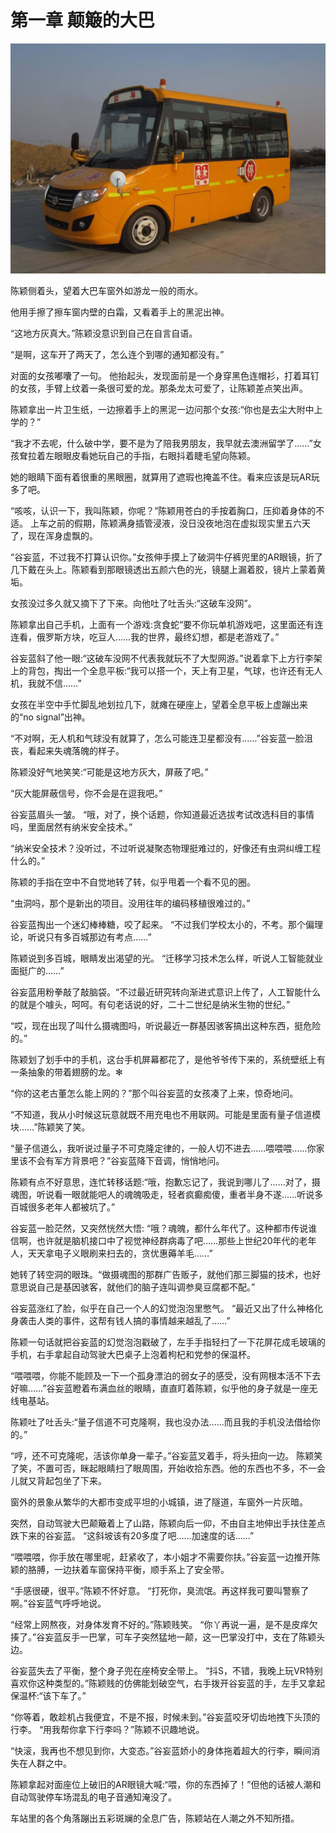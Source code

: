 # 第一章 颠簸的大巴

![](../.gitbook/assets/image.png)

陈颖侧着头，望着大巴车窗外如游龙一般的雨水。 

他用手擦了擦车窗内壁的白霜，又看着手上的黑泥出神。

“这地方灰真大。”陈颖没意识到自己在自言自语。 

“是啊，这车开了两天了，怎么连个到哪的通知都没有。”

对面的女孩嘟囔了一句。 他抬起头，发现面前是一个身穿黑色连帽衫，打着耳钉的女孩，手臂上纹着一条很可爱的龙。那条龙太可爱了，让陈颖差点笑出声。

 陈颖拿出一片卫生纸，一边擦着手上的黑泥一边问那个女孩:“你也是去尘大附中上学的？”

 “我才不去呢，什么破中学，要不是为了陪我男朋友，我早就去澳洲留学了……”女孩耷拉着左眼眼皮看她玩自己的手指，右眼抖着睫毛望向陈颖。

 她的眼睛下面有着很重的黑眼圈，就算用了遮瑕也掩盖不住。看来应该是玩AR玩多了吧。 

“咳咳，认识一下，我叫陈颖，你呢？”陈颖用苍白的手按着胸口，压抑着身体的不适。 上车之前的假期，陈颖满身插管浸液，没日没夜地泡在虚拟现实里五六天了，现在浑身虚飘的。

 “谷妄蓝，不过我不打算认识你。”女孩伸手摸上了破洞牛仔裤兜里的AR眼镜，折了几下戴在头上。陈颖看到那眼镜透出五颜六色的光，镜腿上漏着胶，镜片上蒙着黄垢。

女孩没过多久就又摘下了下来。向他吐了吐舌头:“这破车没网”。 

陈颖拿出自己手机，上面有一个游戏:贪食蛇“要不你玩单机游戏吧，这里面还有连连看，俄罗斯方块，吃豆人……我的世界，最终幻想，都是老游戏了。” 

谷妄蓝斜了他一眼:“这破车没网不代表我就玩不了大型网游。”说着拿下上方行李架上的背包，掏出一个全息平板:“我可以搭一个，天上有卫星，气球，也许还有无人机，我就不信……” 

女孩在半空中手忙脚乱地划拉几下，就瘫在硬座上，望着全息平板上虚蹦出来的“no signal”出神。 

“不对啊，无人机和气球没有就算了，怎么可能连卫星都没有……”谷妄蓝一脸沮丧，看起来失魂落魄的样子。 

陈颖没好气地笑笑:“可能是这地方灰大，屏蔽了吧。”

 “灰大能屏蔽信号，你不会是在逗我吧。”

谷妄蓝眉头一皱。 “哦，对了，换个话题，你知道最近选拔考试改选科目的事情吗，里面居然有纳米安全技术。” 

“纳米安全技术？没听过，不过听说凝聚态物理挺难过的，好像还有虫洞纠缠工程什么的。”

陈颖的手指在空中不自觉地转了转，似乎甩着一个看不见的圈。 

“虫洞吗，那个是新出的项目。没用往年的编码移植很难过的。”

谷妄蓝掏出一个迷幻棒棒糖，咬了起来。 “不过我们学校太小的，不考。那个偏理论，听说只有多百城那边有考点……”

陈颖说到多百城，眼睛发出渴望的光。 “迁移学习技术怎么样，听说人工智能就业面挺广的……”

谷妄蓝用粉拳敲了敲脑袋。“不过最近研究转向渐进式意识上传了，人工智能什么的就是个噱头，呵呵。有句老话说的好，二十二世纪是纳米生物的世纪。” 

“哎，现在出现了叫什么摄魂图吗，听说最近一群基因骇客搞出这种东西，挺危险的。”

陈颖划了划手中的手机，这台手机屏幕都花了，是他爷爷传下来的，系统壁纸上有一条抽象的带着翅膀的龙。✻

 “你的这老古董怎么能上网的？”那个叫谷妄蓝的女孩凑了上来，惊奇地问。 

“不知道，我从小时候这玩意就既不用充电也不用联网。可能是里面有量子信道模块……”陈颖笑了笑。 

“量子信道么，我听说过量子不可克隆定律的，一般人切不进去……喂喂喂……你家里该不会有军方背景吧？”谷妄蓝降下音调，悄悄地问。

陈颖有点不好意思，连忙转移话题:“哦，抱歉忘记了，我说到哪儿了……对了，摄魂图，听说看一眼就能吧人的魂魄吸走，轻者疯癫痴傻，重者半身不遂……听说多百城很多老年人都被坑了。” 

谷妄蓝一脸茫然，又突然恍然大悟: “哦？魂魄，都什么年代了。这种都市传说谁信啊，也许就是脑机接口中了视觉神经群病毒了吧……那些上世纪20年代的老年人，天天拿电子义眼刷来扫去的，贪优惠薅羊毛……” 

她转了转空洞的眼珠。“做摄魂图的那群广告贩子，就他们那三脚猫的技术，也好意思说自己是基因骇客，就他们的脑子连叫调参臭豆腐都不配。”

谷妄蓝涨红了脸，似乎在自己一个人的幻觉泡泡里憋气。 “最近又出了什么神格化身袭击人类的事件，这帮有钱人搞的事情越来越乱了……”

陈颖一句话就把谷妄蓝的幻觉泡泡戳破了，左手手指轻扫了一下花屏花成毛玻璃的手机，右手拿起自动驾驶大巴桌子上泡着枸杞和党参的保温杯。

 “喂喂喂，你能不能顾及一下一个孤身漂泊的弱女子的感受，没有网根本活不下去好嘛……”谷妄蓝瞪着布满血丝的眼睛，直直盯着陈颖，似乎他的身子就是一座无线电基站。 

陈颖吐了吐舌头:“量子信道不可克隆啊，我也没办法……而且我的手机没法借给你的。” 

“哼，还不可克隆呢，活该你单身一辈子。”谷妄蓝叉着手，将头扭向一边。 陈颖笑了笑，不置可否，眯起眼睛扫了眼周围，开始收拾东西。他的东西也不多，不一会儿就又背起包坐了下来。 

窗外的景象从繁华的大都市变成平坦的小城镇，进了隧道，车窗外一片灰暗。

突然，自动驾驶大巴颠簸着上了山路，陈颖向后一仰，不由自主地伸出手扶住差点跌下来的谷妄蓝。 “这斜坡该有20多度了吧……加速度的话……” 

“喂喂喂，你手放在哪里呢，赶紧收了，本小姐才不需要你扶。”谷妄蓝一边推开陈颖的胳膊，一边扶着车窗保持平衡，顺手系上了安全带。

“手感很硬，很平。”陈颖不怀好意。 “打死你，臭流氓。再这样我可要叫警察了啊。”谷妄蓝气呼呼地说。

“经常上网熬夜，对身体发育不好的。”陈颖贱笑。 “你丫再说一遍，是不是皮痒欠揍了。”谷妄蓝反手一巴掌，可车子突然猛地一颠，这一巴掌没打中，支在了陈颖头边。

谷妄蓝失去了平衡，整个身子兜在座椅安全带上。 “抖S，不错，我晚上玩VR特别喜欢你这种类型的。”陈颖贱的仿佛能划破空气，右手拨开谷妄蓝的手，左手又拿起保温杯:“该下车了。”

 “你等着，敢趁机占我便宜，不是不报，时候未到。”谷妄蓝咬牙切齿地拽下头顶的行李。 “用我帮你拿下行李吗？”陈颖不识趣地说。 

“快滚，我再也不想见到你，大变态。”谷妄蓝娇小的身体拖着超大的行李，瞬间消失在人群之中。 

陈颖拿起对面座位上破旧的AR眼镜大喊:“喂，你的东西掉了！”但他的话被人潮和自动驾驶停车场混乱的电子音通知淹没了。

车站里的各个角落蹦出五彩斑斓的全息广告，陈颖站在人潮之外不知所措。


